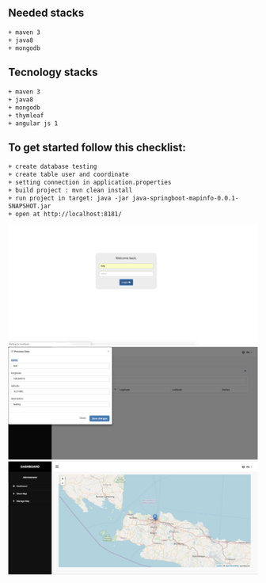 ## Needed stacks
    + maven 3
    + java8
    + mongodb
    
## Tecnology stacks
    + maven 3
    + java8
    + mongodb
    + thymleaf
    + angular js 1
    
## To get started follow this checklist:
    + create database testing
    + create table user and coordinate
    + setting connection in application.properties
    + build project : mvn clean install
    + run project in target: java -jar java-springboot-mapinfo-0.0.1-SNAPSHOT.jar
    + open at http://localhost:8181/
    
![alt text](https://github.com/israjHaliri/java-springboot-mapinfo/blob/master/ss1.png)
![alt text](https://github.com/israjHaliri/java-springboot-mapinfo/blob/master/ss2.png)
![alt text](https://github.com/israjHaliri/java-springboot-mapinfo/blob/master/ss3.png)
